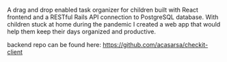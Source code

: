 A drag and drop enabled task organizer for children built with React frontend and a RESTful Rails API connection to PostgreSQL database. 
With children stuck at home during the pandemic I created a web app that would help them keep their days organized and productive. 

backend repo can be found here: https://github.com/acasarsa/checkit-client





